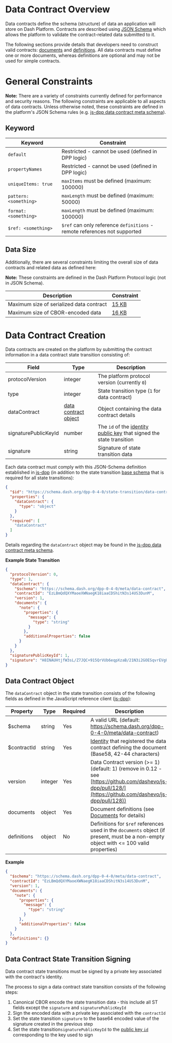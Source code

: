 # Data Contract Overview

Data contracts define the schema (structure) of data an application will store on Dash Platform. Contracts are described using [JSON Schema](https://json-schema.org/understanding-json-schema/) which allows the platform to validate the contract-related data submitted to it.

The following sections provide details that developers need to construct valid contracts: [documents](document.md#document-overview) and [definitions](document.md#definition-overview). All data contracts must define one or more documents, whereas definitions are optional and may not be used for simple contracts.

# General Constraints

**Note:** There are a variety of constraints currently defined for performance and security reasons. The following constraints are applicable to all aspects of data contracts. Unless otherwise noted, these constraints are defined in the platform's JSON Schema rules (e.g. [js-dpp data contract meta schema](https://github.com/dashevo/js-dpp/blob/v0.11.1/schema/meta/data-contract.json)).

## Keyword

| Keyword | Constraint |
| - | - |
| `default` | Restricted - cannot be used (defined in DPP logic) |
| `propertyNames` | Restricted - cannot be used (defined in DPP logic) |
| `uniqueItems: true` | `maxItems` must be defined (maximum: 100000) |
| `pattern: <something>` | `maxLength` must be defined (maximum: 50000) |
| `format: <something>` | `maxLength` must be defined (maximum: 100000) |
| `$ref: <something>` | `$ref` can only reference `definitions` - <br> remote references not supported |

## Data Size
Additionally, there are several constraints limiting the overall size of data contracts and related data as defined here:

**Note:** These constraints are defined in the Dash Platform Protocol logic (not in JSON Schema).

| Description | Constraint |
| - | - |
| Maximum size of serialized data contract | [15 KB](https://github.com/dashevo/js-dpp/blob/v0.11.1/lib/errors/DataContractMaxByteSizeExceededError.js#L23) |
| Maximum size of CBOR-encoded data | [16 KB](https://github.com/dashevo/js-dpp/blob/v0.11.1/lib/util/serializer.js#L5) |


# Data Contract Creation

Data contracts are created on the platform by submitting the contract information in a data contract state transition consisting of:

| Field | Type | Description|
| - | - | - |
| protocolVersion | integer | The platform protocol version (currently `0`) |
| type | integer | State transition type (`1` for data contract) |
| dataContract | [data contract object](#data-contract-object) | Object containing the data contract details
| signaturePublicKeyId | number | The `id` of the [identity public key](identity.md#identity-publickeys) that signed the state transition |
| signature | string | Signature of state transition data |

Each data contract must comply with this JSON-Schema definition established in [js-dpp](https://github.com/dashevo/js-dpp/blob/v0.11.1/schema/stateTransition/data-contract.json) (in addition to the state transition [base schema](https://github.com/dashevo/js-dpp/blob/v0.11.1/schema/stateTransition/base.json) that is required for all state transitions):

```json
{
  "$id": "https://schema.dash.org/dpp-0-4-0/state-transition/data-contract",
  "properties": {
    "dataContract": {
      "type": "object"
    }
  },
  "required": [
    "dataContract"
  ]
}
```

Details regarding the `dataContract` object may be found in the [js-dpp data contract meta schema](https://github.com/dashevo/js-dpp/blob/v0.11.1/schema/meta/data-contract.json).


**Example State Transition**

```json
{
  "protocolVersion": 0,
  "type": 1,
  "dataContract": {
    "$schema": "https://schema.dash.org/dpp-0-4-0/meta/data-contract",
    "contractId": "EzLBmQdQXYMaoeXWNaegK18iaaCDShitN3s14US3DunM",
    "version": 1,
    "documents": {
      "note": {
        "properties": {
          "message": {
            "type": "string"
          }
        },
        "additionalProperties": false
      }
    }
  },
  "signaturePublicKeyId": 1,
  "signature": "H8INAUHtjfW3sL/Z7JQC+915QrVUb6eqpXzaB/21N3i2GOESqvrEVgUbAZNm0wh6BXFJScNKkQG6TLHknViWXWA=",
}
```

## Data Contract Object

The `dataContract` object in the state transition consists of the following fields as defined in the JavaScript reference client ([js-dpp](https://github.com/dashevo/js-dpp/blob/v0.11.1/lib/dataContract/RawDataContractInterface.js)):

| Property | Type | Required | Description |
| - | - | - | - |
| $schema | string | Yes  | A valid URL (default: https://schema.dash.org/dpp-0-4-0/meta/data-contract)
| $contractId | string | Yes | [Identity](identity.md) that registered the data contract defining the document (Base58, 42-44 characters) |
| version | integer | Yes | Data Contract version (>= 1) (default: 1) (remove in 0.12 - see [https://github.com/dashevo/js-dpp/pull/128/](https://github.com/dashevo/js-dpp/pull/128)) |
| documents | object | Yes | Document definitions (see [Documents](document.md) for details) |
| definitions | object | No | Definitions for `$ref` references used in the `documents` object (if present, must be a non-empty object with <= 100 valid properties) |

**Example**

```json
{
  "$schema": "https://schema.dash.org/dpp-0-4-0/meta/data-contract",
  "contractId": "EzLBmQdQXYMaoeXWNaegK18iaaCDShitN3s14US3DunM",
  "version": 1,
  "documents": {
    "note": {
      "properties": {
        "message": {
          "type": "string"
        }
      },
      "additionalProperties": false
    }
  },
  "definitions": {}
}
```

## Data Contract State Transition Signing

Data contract state transitions must be signed by a private key associated with the contract's identity.

The process to sign a data contract state transition consists of the following steps:
1. Canonical CBOR encode the state transition data - this include all ST fields except the `signature` and `signaturePublicKeyId`
2. Sign the encoded data with a private key associated with the `contractId`
3. Set the state transition `signature` to the base64 encoded value of the signature created in the previous step
4. Set the state transition`signaturePublicKeyId` to the [public key `id`](#public-key-id) corresponding to the key used to sign
